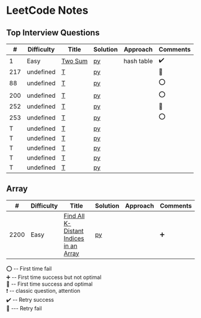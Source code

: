# LeetCode  Notes 

## Top Interview Questions

| #   | Difficulty | Title                                                                                                      | Solution                                    | Approach                            | Comments                        |  
|-----|-----|------------------------------------------------------------------------------------------------------------|---------------------------------------------|-------------------------------------|---------------------------------|
| 1  | Easy |[Two Sum](https://leetcode.com/problems/two-sum/)                                                          | [py](Leetcode/Top_Interview/two-sum.md)                   |     hash table         | :heavy_check_mark: |
| 217 | undefined| [T](null.md)                                    | [py](null.md)          |             | :100:                           |
| 88  | undefined| [T](null.md)                                    | [py](null.md)          |                             | :o:                             |
| 200 | undefined| [T](null.md)                                      | [py](null.md)          |                             | :o:                             |
| 252 | undefined| [T](null.md)                                              | [py](null.md)                 |                              | :100:                           |
| 253 | undefined| [T](null.md)                                        | [py](null.md)                |                      | :o:                             |
| T   | undefined| [T]()                                                                                                      | [py](null.md)                     |                                     |                                 |
| T   | undefined| [T]()                                                                                                      | [py](null.md)                     |                                     |                                 |
| T   | undefined| [T]()                                                                                                      | [py](null.md)                     |                                     |                                 |
| T   | undefined| [T]()                                                                                                      | [py](null.md)                     |                                     |                                 |
| T   | undefined| [T]()                                                                                                      | [py](null.md)                     |                                     |                                 |




## Array

| #   | Difficulty | Title                                                                                                      | Solution                                    | Approach                            | Comments                        |  
|-----|-----|------------------------------------------------------------------------------------------------------------|---------------------------------------------|-------------------------------------|---------------------------------|
| 2200 | Easy |[Find All K-Distant Indices in an Array](https://leetcode.com/problems/find-all-k-distant-indices-in-an-array/)                                                          | [py](Leetcode/Array/find-k-distant-index.md)                   |              | :heavy_plus_sign: |










:o: -- First time fail       
:heavy_plus_sign: -- First time success but not optimal     
:100: -- First time success and optimal    
:heavy_exclamation_mark: -- classic question, attention        
:heavy_check_mark: -- Retry success      
:small_red_triangle: --- Retry fail     



















